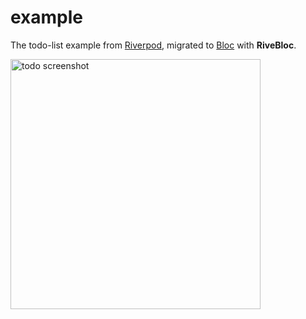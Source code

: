 # example

The todo-list example from [Riverpod], migrated to [Bloc] with **RiveBloc**.

<img alt="todo screenshot" src="https://github.com/rrousselGit/riverpod/blob/master/examples/todos/todo_screenshot.jpg?raw=true" width="400px">

[riverpod]: https://github.com/rrousselGit/riverpod
[bloc]: https://bloclibrary.dev/
